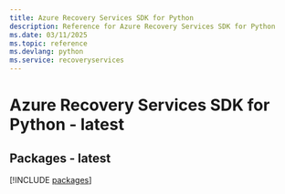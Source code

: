 ```yaml
---
title: Azure Recovery Services SDK for Python
description: Reference for Azure Recovery Services SDK for Python
ms.date: 03/11/2025
ms.topic: reference
ms.devlang: python
ms.service: recoveryservices
---
```

# Azure Recovery Services SDK for Python - latest
## Packages - latest
[!INCLUDE [packages](recovery-services-index.md)]